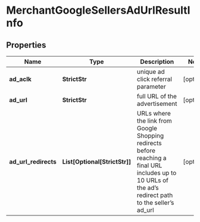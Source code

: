 # MerchantGoogleSellersAdUrlResultInfo


## Properties

| Name | Type | Description | Notes |
|------------ | ------------- | ------------- | -------------|
**ad_aclk** | **StrictStr** | unique ad click referral parameter |[optional]|
**ad_url** | **StrictStr** | full URL of the advertisement |[optional]|
**ad_url_redirects** | **List[Optional[StrictStr]]** | URLs where the link from Google Shopping redirects before reaching a final URL<br>includes up to 10 URLs of the ad’s redirect path to the seller’s ad_url |[optional]|